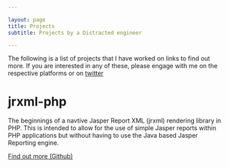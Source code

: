 ```yaml
---

layout: page
title: Projects
subtitle: Projects by a Distracted engineer

---
```


The following is a list of projects that I have worked on links to find out more. If you are interested in any of these, please engage with me on the respective platforms or on [twitter](http://twitter.com/cfullelove)

# jrxml-php

The beginnings of a navtive Jasper Report XML (jrxml) rendering library in PHP. This is intended to allow for the use of simple Jasper reports within PHP applications but without having to use the Java based Jasper Reporting engine.

[Find out more (Github)](https://github.com/cfullelove/jrxml-php)
